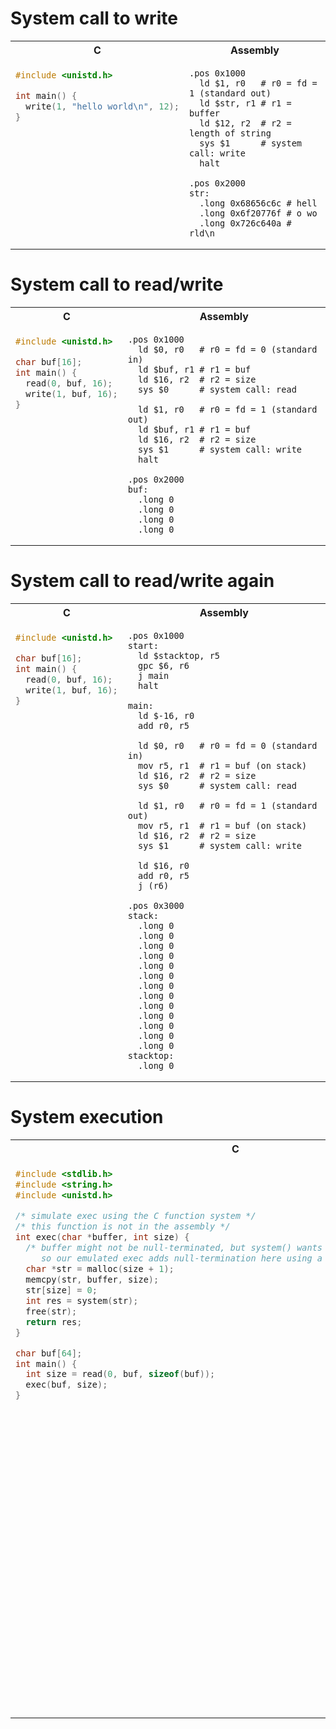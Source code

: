 # System call to write

<table><tr><th>C</th><th>Assembly</th><tr><tr valign='top'><td>

```c
#include <unistd.h>

int main() {
  write(1, "hello world\n", 12);
}
```

</td><td>

```ASM
.pos 0x1000
  ld $1, r0   # r0 = fd = 1 (standard out)
  ld $str, r1 # r1 = buffer 
  ld $12, r2  # r2 = length of string
  sys $1      # system call: write
  halt

.pos 0x2000
str:
  .long 0x68656c6c # hell
  .long 0x6f20776f # o wo
  .long 0x726c640a # rld\n
```

</td></tr></table>

# System call to read/write

<table><tr><th>C</th><th>Assembly</th><tr><tr valign='top'><td>

```c
#include <unistd.h>

char buf[16];
int main() {
  read(0, buf, 16);
  write(1, buf, 16);
}
```

</td><td>

```ASM
.pos 0x1000
  ld $0, r0   # r0 = fd = 0 (standard in)
  ld $buf, r1 # r1 = buf
  ld $16, r2  # r2 = size
  sys $0      # system call: read

  ld $1, r0   # r0 = fd = 1 (standard out)
  ld $buf, r1 # r1 = buf
  ld $16, r2  # r2 = size
  sys $1      # system call: write
  halt

.pos 0x2000
buf:
  .long 0
  .long 0
  .long 0
  .long 0
```

</td></tr></table>

# System call to read/write again

<table><tr><th>C</th><th>Assembly</th><tr><tr valign='top'><td>

```c
#include <unistd.h>

char buf[16];
int main() {
  read(0, buf, 16);
  write(1, buf, 16);
}
```

</td><td>

```ASM
.pos 0x1000
start:
  ld $stacktop, r5
  gpc $6, r6
  j main
  halt

main:
  ld $-16, r0
  add r0, r5

  ld $0, r0   # r0 = fd = 0 (standard in)
  mov r5, r1  # r1 = buf (on stack)
  ld $16, r2  # r2 = size
  sys $0      # system call: read

  ld $1, r0   # r0 = fd = 1 (standard out)
  mov r5, r1  # r1 = buf (on stack)
  ld $16, r2  # r2 = size
  sys $1      # system call: write

  ld $16, r0
  add r0, r5
  j (r6)

.pos 0x3000
stack:
  .long 0
  .long 0
  .long 0
  .long 0
  .long 0
  .long 0
  .long 0
  .long 0
  .long 0
  .long 0
  .long 0
  .long 0
  .long 0
stacktop:
  .long 0
```

</td></tr></table>

# System execution

<table><tr><th>C</th><th>Assembly</th><tr><tr valign='top'><td>

```c
#include <stdlib.h>
#include <string.h>
#include <unistd.h>

/* simulate exec using the C function system */
/* this function is not in the assembly */
int exec(char *buffer, int size) {
  /* buffer might not be null-terminated, but system() wants a null-terminated string,
     so our emulated exec adds null-termination here using a temporary variable */
  char *str = malloc(size + 1);
  memcpy(str, buffer, size);
  str[size] = 0;
  int res = system(str);
  free(str);
  return res;
}

char buf[64];
int main() {
  int size = read(0, buf, sizeof(buf));
  exec(buf, size);
}
```

</td><td>

```ASM
.pos 0x1000
  ld $0, r0   # r0 = fd = 0 (standard in)
  ld $buf, r1 # r1 = buf
  ld $64, r2  # r2 = size
  sys $0      # system call: read

  mov r0, r1  # r1 = size = read return value
  ld $buf, r0 # r0 = buf
  sys $2      # system call: exec
  halt

.pos 0x2000
buf:
  .long 0
  .long 0
  .long 0
  .long 0
  .long 0
  .long 0
  .long 0
  .long 0
  .long 0
  .long 0
  .long 0
  .long 0
  .long 0
  .long 0
  .long 0
  .long 0
```

</td></tr></table>

